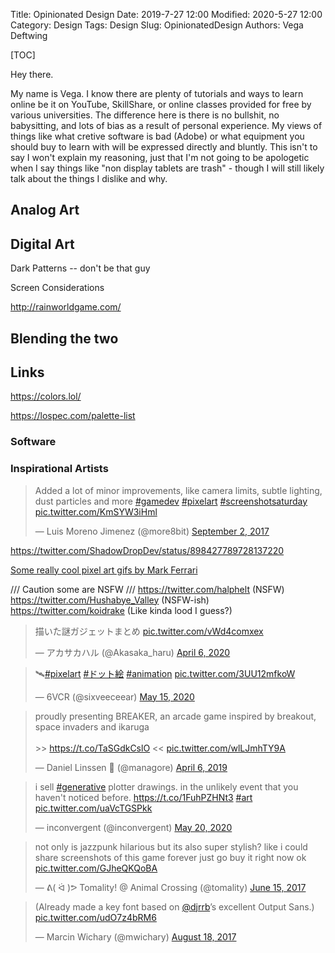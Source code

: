 Title: Opinionated Design
Date: 2019-7-27 12:00
Modified: 2020-5-27 12:00
Category: Design
Tags: Design
Slug: OpinionatedDesign
Authors: Vega Deftwing

[TOC]

Hey there.

My name is Vega. I know there are plenty of tutorials and ways to learn online be it on YouTube, SkillShare, or online classes provided for free by various universities. The difference here is there is no bullshit, no babysitting, and lots of bias as a result of personal experience. My views of things like what cretive software is bad (Adobe) or what equipment you should buy to learn with will be expressed directly and bluntly. This isn't to say I won't explain my reasoning, just that I'm not going to be apologetic when I say things like "non display tablets are trash" - though I will still likely talk about the things I dislike and why.

## Analog Art

## Digital Art

Dark Patterns -- don't be that guy

Screen Considerations

http://rainworldgame.com/



## Blending the two

## Links

https://colors.lol/

https://lospec.com/palette-list

### Software

### Inspirational Artists

<blockquote class="twitter-tweet"><p lang="en" dir="ltr">Added a lot of minor improvements, like camera limits, subtle lighting, dust particles and more <a href="https://twitter.com/hashtag/gamedev?src=hash&amp;ref_src=twsrc%5Etfw">#gamedev</a> <a href="https://twitter.com/hashtag/pixelart?src=hash&amp;ref_src=twsrc%5Etfw">#pixelart</a> <a href="https://twitter.com/hashtag/screenshotsaturday?src=hash&amp;ref_src=twsrc%5Etfw">#screenshotsaturday</a> <a href="https://t.co/KmSYW3iHml">pic.twitter.com/KmSYW3iHml</a></p>&mdash; Luis Moreno Jimenez (@more8bit) <a href="https://twitter.com/more8bit/status/904107654196469761?ref_src=twsrc%5Etfw">September 2, 2017</a></blockquote> <script async src="https://platform.twitter.com/widgets.js" charset="utf-8"></script>

https://twitter.com/ShadowDropDev/status/898427789728137220

[Some really cool pixel art gifs by Mark Ferrari](https://elosilla.tumblr.com/post/84414400172/pixel-art-by-mark-ferrari)

 /// Caution some are NSFW ///
https://twitter.com/halphelt (NSFW)
https://twitter.com/Hushabye_Valley (NSFW-ish)
https://twitter.com/koidrake (Like kinda lood I guess?)

<blockquote class="twitter-tweet"><p lang="ja" dir="ltr">描いた謎ガジェットまとめ <a href="https://t.co/vWd4comxex">pic.twitter.com/vWd4comxex</a></p>&mdash; アカサカハル (@Akasaka_haru) <a href="https://twitter.com/Akasaka_haru/status/1247092405452427265?ref_src=twsrc%5Etfw">April 6, 2020</a></blockquote> <script async src="https://platform.twitter.com/widgets.js" charset="utf-8"></script>

<blockquote class="twitter-tweet"><p lang="und" dir="ltr">🛰️<a href="https://twitter.com/hashtag/pixelart?src=hash&amp;ref_src=twsrc%5Etfw">#pixelart</a> <a href="https://twitter.com/hashtag/%E3%83%89%E3%83%83%E3%83%88%E7%B5%B5?src=hash&amp;ref_src=twsrc%5Etfw">#ドット絵</a> <a href="https://twitter.com/hashtag/animation?src=hash&amp;ref_src=twsrc%5Etfw">#animation</a> <a href="https://t.co/3UU12mfkoW">pic.twitter.com/3UU12mfkoW</a></p>&mdash; 6VCR (@sixveeceear) <a href="https://twitter.com/sixveeceear/status/1261325631876456460?ref_src=twsrc%5Etfw">May 15, 2020</a></blockquote> <script async src="https://platform.twitter.com/widgets.js" charset="utf-8"></script>

<blockquote class="twitter-tweet"><p lang="en" dir="ltr">proudly presenting BREAKER, an arcade game inspired by breakout, space invaders and ikaruga<br><br>&gt;&gt; <a href="https://t.co/TaSGdkCslO">https://t.co/TaSGdkCslO</a> &lt;&lt; <a href="https://t.co/wlLJmhTY9A">pic.twitter.com/wlLJmhTY9A</a></p>&mdash; Daniel Linssen 🦊 (@managore) <a href="https://twitter.com/managore/status/1114472429907136512?ref_src=twsrc%5Etfw">April 6, 2019</a></blockquote> <script async src="https://platform.twitter.com/widgets.js" charset="utf-8"></script>

<blockquote class="twitter-tweet"><p lang="en" dir="ltr">i sell <a href="https://twitter.com/hashtag/generative?src=hash&amp;ref_src=twsrc%5Etfw">#generative</a> plotter drawings. in the unlikely event that you haven&#39;t noticed before. <a href="https://t.co/1FuhPZHNt3">https://t.co/1FuhPZHNt3</a> <a href="https://twitter.com/hashtag/art?src=hash&amp;ref_src=twsrc%5Etfw">#art</a> <a href="https://t.co/uaVcTGSPkk">pic.twitter.com/uaVcTGSPkk</a></p>&mdash; inconvergent (@inconvergent) <a href="https://twitter.com/inconvergent/status/1263036517993394183?ref_src=twsrc%5Etfw">May 20, 2020</a></blockquote> <script async src="https://platform.twitter.com/widgets.js" charset="utf-8"></script>

<blockquote class="twitter-tweet"><p lang="en" dir="ltr">not only is jazzpunk hilarious but its also super stylish? like i could share screenshots of this game forever just go buy it right now ok <a href="https://t.co/GJheQKQoBA">pic.twitter.com/GJheQKQoBA</a></p>&mdash; ᕕ( ᐛ )ᕗ Tomality! @ Animal Crossing (@tomality) <a href="https://twitter.com/tomality/status/875432469092331520?ref_src=twsrc%5Etfw">June 15, 2017</a></blockquote> <script async src="https://platform.twitter.com/widgets.js" charset="utf-8"></script>

<blockquote class="twitter-tweet"><p lang="en" dir="ltr">(Already made a key font based on <a href="https://twitter.com/djrrb?ref_src=twsrc%5Etfw">@djrrb</a>’s excellent Output Sans.) <a href="https://t.co/udO7z4bRM6">pic.twitter.com/udO7z4bRM6</a></p>&mdash; Marcin Wichary (@mwichary) <a href="https://twitter.com/mwichary/status/898656890237759489?ref_src=twsrc%5Etfw">August 18, 2017</a></blockquote> <script async src="https://platform.twitter.com/widgets.js" charset="utf-8"></script>

